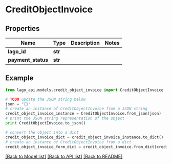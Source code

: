 # CreditObjectInvoice


## Properties

Name | Type | Description | Notes
------------ | ------------- | ------------- | -------------
**lago_id** | **str** |  | 
**payment_status** | **str** |  | 

## Example

```python
from lago_api.models.credit_object_invoice import CreditObjectInvoice

# TODO update the JSON string below
json = "{}"
# create an instance of CreditObjectInvoice from a JSON string
credit_object_invoice_instance = CreditObjectInvoice.from_json(json)
# print the JSON string representation of the object
print CreditObjectInvoice.to_json()

# convert the object into a dict
credit_object_invoice_dict = credit_object_invoice_instance.to_dict()
# create an instance of CreditObjectInvoice from a dict
credit_object_invoice_form_dict = credit_object_invoice.from_dict(credit_object_invoice_dict)
```
[[Back to Model list]](../README.md#documentation-for-models) [[Back to API list]](../README.md#documentation-for-api-endpoints) [[Back to README]](../README.md)


